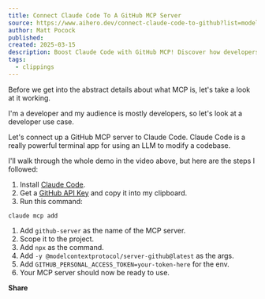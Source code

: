 ```yaml
---
title: Connect Claude Code To A GitHub MCP Server
source: https://www.aihero.dev/connect-claude-code-to-github?list=model-context-protocol-tutorial
author: Matt Pocock
published: 
created: 2025-03-15
description: Boost Claude Code with GitHub MCP! Discover how developers can seamlessly modify codebases using this powerful terminal app integration.
tags:
  - clippings
---
```

Before we get into the abstract details about what MCP is, let's take a look at it working.

I'm a developer and my audience is mostly developers, so let's look at a developer use case.

Let's connect up a GitHub MCP server to Claude Code. Claude Code is a really powerful terminal app for using an LLM to modify a codebase.

I'll walk through the whole demo in the video above, but here are the steps I followed:

1. Install [Claude Code](https://docs.anthropic.com/en/docs/agents-and-tools/claude-code/overview).
2. Get a [GitHub API Key](https://github.com/settings/personal-access-tokens) and copy it into my clipboard.
3. Run this command:

```shellscript
claude mcp add
```

1. Add `github-server` as the name of the MCP server.
2. Scope it to the project.
3. Add `npx` as the command.
4. Add `-y @modelcontextprotocol/server-github@latest` as the args.
5. Add `GITHUB_PERSONAL_ACCESS_TOKEN=your-token-here` for the env.
6. Your MCP server should now be ready to use.

**Share**